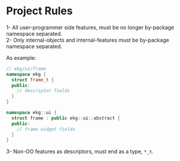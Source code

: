 # Project Rules

1- All user-programmer side features, must be no longer by-package namespace separated.  
2- Only internal-objects and internal-features must be by-package namespace separated.

As example:

```c++
// ekg/ui/frame
namespace ekg {
  struct frame_t {
  public:
    // descriptor fields
  }
}

namespace ekg::ui {
  struct frame : public ekg::ui::abstract {
  public:
    // frame widget fields
  }
}
```

3- Non-OO features as descriptors, must end as a type, `*_t`.